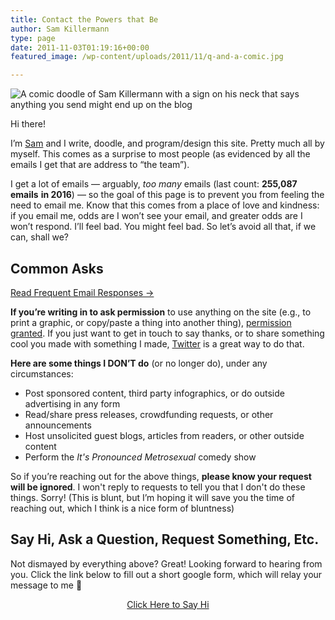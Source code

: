 ```yaml
---
title: Contact the Powers that Be
author: Sam Killermann
type: page
date: 2011-11-03T01:19:16+00:00
featured_image: /wp-content/uploads/2011/11/q-and-a-comic.jpg

---
```

![A comic doodle of Sam Killermann with a sign on his neck that says anything you send might end up on the blog](/wp-content/uploads/2011/11/q-and-a-comic.jpg)

Hi there!

I&#8217;m [Sam][1] and I write, doodle, and program/design this site. Pretty much all by myself. This comes as a surprise to most people (as evidenced by all the emails I get that are address to &#8220;the team&#8221;).

I get a lot of emails &#8212; arguably, _too many_ emails (last count: **255,087 emails** **in 2016**) &#8212; so the goal of this page is to prevent you from feeling the need to email me. Know that this comes from a place of love and kindness: if you email me, odds are I won&#8217;t see your email, and greater odds are I won&#8217;t respond. I&#8217;ll feel bad. You might feel bad. So let&#8217;s avoid all that, if we can, shall we?

## Common Asks

<a href="/frequent-email-responses/" class="highlight alt-font">Read Frequent Email Responses &rarr;</a>

**If you’re writing in to ask permission** to use anything on the site (e.g., to print a graphic, or copy/paste a thing into another thing), [permission granted][2]. If you just want to get in touch to say thanks, or to share something cool you made with something I made, [Twitter][3] is a great way to do that.

**Here are some things I DON&#8217;T do** (or no longer do), under any circumstances:

  * Post sponsored content, third party infographics, or do outside advertising in any form
  * Read/share press releases, crowdfunding requests, or other announcements
  * Host unsolicited guest blogs, articles from readers, or other outside content
  * Perform the _It's Pronounced Metrosexual_ comedy show

So if you&#8217;re reaching out for the above things, **please know your request will be ignored**. I won't reply to requests to tell you that I don't do these things. Sorry! (This is blunt, but I&#8217;m hoping it will save you the time of reaching out, which I think is a nice form of bluntness)

## Say Hi, Ask a Question, Request Something, Etc.

Not dismayed by everything above? Great! Looking forward to hearing from you. Click the link below to fill out a short google form, which will relay your message to me 🙂

<p style="text-align: center;">
  <a href="https://goo.gl/forms/3hg2uc0cU3lUnUi72" target="_blank" rel="noopener noreferrer" class="button">Click Here to Say Hi</a>
</p>

 [1]: /about/about-sam-killermann/
 [2]: /2013/11/uncopyright/
 [3]: https://twitter.com/killermann/